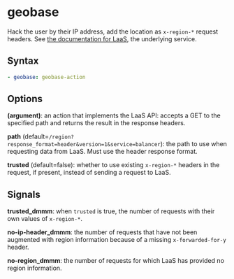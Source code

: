 geobase
=======

Hack the user by their IP address, add the location as `x-region-*` request headers. See [the documentation for LaaS](https://doc.yandex-team.ru/laas/laas-user/concepts/balancer_headers.html), the underlying service.

Syntax
------

```yaml
- geobase: geobase-action
```

Options
-------

**(argument)**: an action that implements the LaaS API: accepts a GET to the specified path and returns the result in the response headers.

**path** (default=`/region?response_format=header&version=1&service=balancer`): the path to use when requesting data from LaaS. Must use the header response format.

**trusted** (default=false): whether to use existing `x-region-*` headers in the request, if present, instead of sending a request to LaaS.

Signals
-------

**trusted_dmmm**: when `trusted` is true, the number of requests with their own values of `x-region-*`.

**no-ip-header_dmmm**: the number of requests that have not been augmented with region information because of a missing `x-forwarded-for-y` header.

**no-region_dmmm**: the number of requests for which LaaS has provided no region information.
